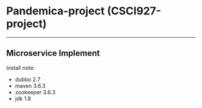 # Pandemica-project (CSCI927-project)
<hr>

## Microservice Implement

Install note:

- dubbo 2.7
- maven 3.6.3 
- zookeeper 3.6.3 
- jdk 1.8
